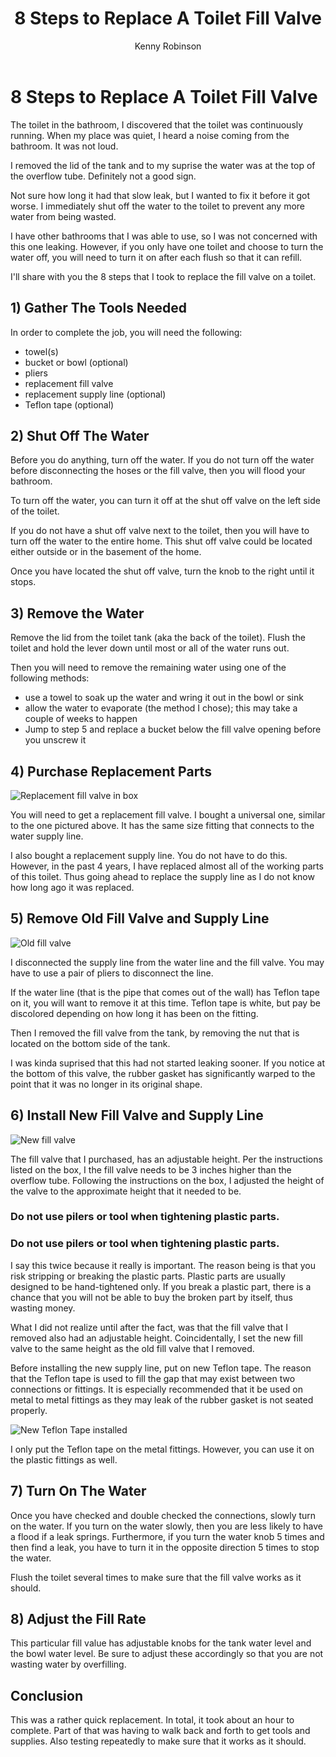 ﻿---
title: 8 Steps to Replace A Toilet Fill Valve
author: Kenny Robinson
description: I cover how to replace teh fill valve on a toilet that is leaking or faulty.
keywords: 
---

# 8 Steps to Replace A Toilet Fill Valve

The toilet in the bathroom, I discovered that the toilet was continuously running.
When my place was quiet, I heard a noise coming from the bathroom. It was not loud.

I removed the lid of the tank and to my suprise the water was at the top of the overflow
tube. Definitely not a good sign.

Not sure how long it had that slow leak, but I wanted
to fix it before it got worse.
I immediately shut off the water to the toilet to prevent any more water from being wasted.

I have other bathrooms that I was able to use, so I was not concerned with this one leaking.
However, if you only have one toilet and choose to turn the water off, you will need to turn
it on after each flush so that it can refill.

I'll share with you the 8 steps that I took to replace the fill valve on a toilet.

## 1) Gather The Tools Needed

In order to complete the job, you will need the following:

* towel(s)
* bucket or bowl (optional)
* pliers
* replacement fill valve
* replacement supply line (optional)
* Teflon tape (optional)

## 2) Shut Off The Water

Before you do anything, turn off the water. If you do not turn off the water before disconnecting the hoses or
the fill valve, then you will flood your bathroom.

To turn off the water, you can turn it off at the shut off valve on the left side of the toilet.

If you do not have a shut off valve next to the toilet, then you will have to turn off the water to
the entire home. This shut off valve could be located either outside or in the basement of the home.

Once you have located the shut off valve, turn the knob to the right until it stops.

## 3) Remove the Water

Remove the lid from the toilet tank (aka the back of the toilet). Flush the toilet and hold the
lever down until most or all of the water runs out.

Then you will need to remove the remaining water using one of the following methods:

* use a towel to soak up the water and wring it out in the bowl or sink
* allow the water to evaporate (the method I chose); this may take a couple of weeks to happen
* Jump to step 5 and replace a bucket below the fill valve opening before you unscrew it

## 4) Purchase Replacement Parts

![Replacement fill valve in box](/diy/2020.03.15-8-steps-to-replace-a-toilet-fill-valve/20200314_162009.jpg)

You will need to get a replacement fill valve. I bought a universal one, similar to the one
pictured above. It has the same size fitting that connects to the water supply line.

I also bought a replacement supply line. You do not have to do this. However, in the past 4 years,
I have replaced almost all of the working parts of this toilet. Thus going ahead to replace
the supply line as I do not know how long ago it was replaced.

## 5) Remove Old Fill Valve and Supply Line

![Old fill valve](/diy/2020.03.15-8-steps-to-replace-a-toilet-fill-valve/20200314_164549.jpg)

I disconnected the supply line from the water line and the fill valve. You may have to use
a pair of pliers to disconnect the line.

If the water line (that is the pipe that comes out of the wall) has Teflon tape on it, you
will want to remove it at this time. Teflon tape is white, but pay be discolored depending
on how long it has been on the fitting.

Then I removed the fill valve from the tank, by removing the nut that is located on the
bottom side of the tank.

I was kinda suprised that this had not started leaking sooner. If you notice at the bottom
of this valve, the rubber gasket has significantly warped to the point that it was no longer
in its original shape.

## 6) Install New Fill Valve and Supply Line

![New fill valve](/diy/2020.03.15-8-steps-to-replace-a-toilet-fill-valve/20200314_162111.jpg)

The fill valve that I purchased, has an adjustable height. Per the instructions listed on the box,
I the fill valve needs to be 3 inches higher than the overflow tube. Following the instructions
on the box, I adjusted the height of the valve to the approximate height that it needed to be.

### Do not use pilers or tool when tightening plastic parts.

### Do not use pilers or tool when tightening plastic parts.

I say this twice because it really is important.
The reason being is that you risk stripping or breaking the plastic parts. Plastic parts are
usually designed to be hand-tightened only. If you break a plastic part, there is a chance that
you will not be able to buy the broken part by itself, thus wasting money.

What I did not realize until after the fact, was that the fill valve that I removed also had
an adjustable height. Coincidentally, I set the new fill valve to the same height as the old fill
valve that I removed.

Before installing the new supply line, put on new Teflon tape. The reason that the Teflon tape
is used to fill the gap that may exist between two connections or fittings. It is especially
recommended that it be used on metal to metal fittings as they may leak of the rubber gasket
is not seated properly.

![New Teflon Tape installed](/diy/2020.03.15-8-steps-to-replace-a-toilet-fill-valve/20200314_163700.jpg)

I only put the Teflon tape on the metal fittings. However, you can use it on the plastic
fittings as well.

## 7) Turn On The Water

Once you have checked and double checked the connections, slowly turn on the water. If you turn
on the water slowly, then you are less likely to have a flood if a leak springs. Furthermore,
if you turn the water knob 5 times and then find a leak, you have to turn it in the opposite
direction 5 times to stop the water.

Flush the toilet several times to make sure that the fill valve works as it should.

## 8) Adjust the Fill Rate

This particular fill value has adjustable knobs for the tank water level and the bowl
water level. Be sure to adjust these accordingly so that you are not wasting water
by overfilling.

## Conclusion

This was a rather quick replacement. In total, it took about an hour to complete. Part of that
was having to walk back and forth to get tools and supplies. Also testing repeatedly to make
sure that it works as it should.
